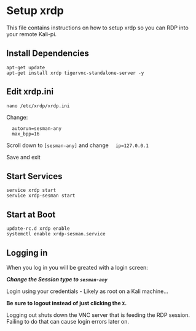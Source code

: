 # Setup xrdp
This file contains instructions on how to setup xrdp so you can RDP into your remote Kali-pi.

## Install Dependencies
```
apt-get update
apt-get install xrdp tigervnc-standalone-server -y
```

## Edit  xrdp.ini
`nano /etc/xrdp/xrdp.ini`

Change:

```
  autorun=sesman-any
  max_bpp=16
```

Scroll down to `[sesman-any]` and change
`  ip=127.0.0.1`

Save and exit

## Start Services
```
service xrdp start
service xrdp-sesman start
```

## Start at Boot
```
update-rc.d xrdp enable
systemctl enable xrdp-sesman.service
```

## Logging in
When you log in you will be greated with a login screen:

***Change the Session type to `sesman-any`***

Login using your credentials - Likely as root on a Kali machine...

**Be sure to logout instead of just clicking the `X`.**

Logging out shuts down the VNC server that is feeding the RDP session. Failing to do that can cause login errors later on.

